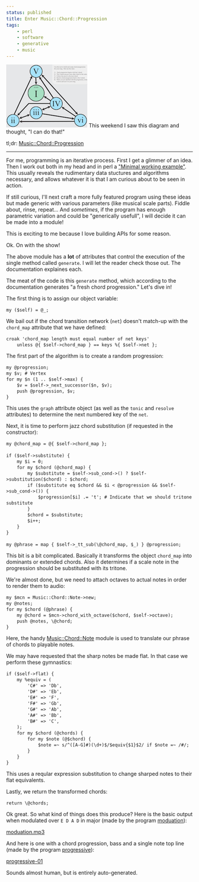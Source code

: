 ```yaml
---
status: published
title: Enter Music::Chord::Progression
tags:
    - perl
    - software
    - generative
    - music
---
```


![](state-machine.png)
This weekend I saw this diagram and thought, "I can do that!"

tl;dr: [Music::Chord::Progression](https://metacpan.org/release/Music-Chord-Progression)

---

For me, programming is an iterative process.  First I get a glimmer of an idea.  Then I work out both in my head and in perl a ["Minimal working example"](https://en.wikipedia.org/wiki/Minimal_working_example).  This usually reveals the rudimentary data stuctures and algorithms necessary, and allows whatever it is that I am curious about to be seen in action.

If still curious, I'll next craft a more fully featured program using these ideas but made generic with various parameters (like musical scale parts).  Fiddle about, rinse, repeat... And *sometimes*, if the program has enough parametric variation and could be "generically usefull", I will decide it can be made into a module!

This is exciting to me because I love building APIs for some reason.

Ok. On with the show!

The above module has a **lot** of attributes that control the execution of the single method called `generate`.  I will let the reader check those out.  The documentation explaines each.

The meat of the code is this `generate` method, which according to the documentation generates "a fresh chord progression."  Let's dive in!

The first thing is to assign our object variable:

    my ($self) = @_;

We bail out if the chord transition network (`net`) doesn't match-up with the `chord_map` attribute that we have defined:

    croak 'chord_map length must equal number of net keys'
        unless @{ $self->chord_map } == keys %{ $self->net };

The first part of the algorithm is to create a random progression:

    my @progression;
    my $v; # Vertex
    for my $n (1 .. $self->max) {
        $v = $self->_next_successor($n, $v);
        push @progression, $v;
    }

This uses the `graph` attribute object (as well as the `tonic` and `resolve` attributes) to determine the next numbered key of the `net`.

Next, it is time to perform jazz chord substitution (if requested in the constructor):

    my @chord_map = @{ $self->chord_map };

    if ($self->substitute) {
        my $i = 0;
        for my $chord (@chord_map) {
            my $substitute = $self->sub_cond->() ? $self->substitution($chord) : $chord;
            if ($substitute eq $chord && $i < @progression && $self->sub_cond->()) {
                $progression[$i] .= 't'; # Indicate that we should tritone substitute
            }
            $chord = $substitute;
            $i++;
        }
    }

    my @phrase = map { $self->_tt_sub(\@chord_map, $_) } @progression;

This bit is a bit complicated.  Basically it transforms the object `chord_map` into dominants or extended chords.  Also it determines if a scale note in the progression should be substituted with its tritone.

We're almost done, but we need to attach octaves to actual notes in order to render them to audio:

    my $mcn = Music::Chord::Note->new;
    my @notes;
    for my $chord (@phrase) {
        my @chord = $mcn->chord_with_octave($chord, $self->octave);
        push @notes, \@chord;
    }

Here, the handy [Music::Chord::Note](https://metacpan.org/release/Music-Chord-Note) module is used to translate our phrase of chords to playable notes.

We may have requested that the sharp notes be made flat.  In that case we perform these gymnastics:

    if ($self->flat) {
        my %equiv = (
            'C#' => 'Db',
            'D#' => 'Eb',
            'E#' => 'F',
            'F#' => 'Gb',
            'G#' => 'Ab',
            'A#' => 'Bb',
            'B#' => 'C',
        );
        for my $chord (@chords) {
            for my $note (@$chord) {
                $note =~ s/^([A-G]#)(\d+)$/$equiv{$1}$2/ if $note =~ /#/;
            }
        }
    }

This uses a reqular expression substitution to change sharped notes to their flat equivalents.

Lastly, we return the transformed chords:

    return \@chords;

Ok great.  So what kind of things does this produce?  Here is the basic output when modulated over `E D A D` in major (made by the program [moduation](https://github.com/ology/Music-Chord-Progression/blob/main/eg/moduation)):

[moduation.mp3](moduation.mp3)

And here is one with a chord progression, bass and a single note top line (made by the program [progressive](https://github.com/ology/Music/blob/master/progressive)):

[progressive-01](progressive-01.mp3)

Sounds almost human, but is entirely auto-generated.

